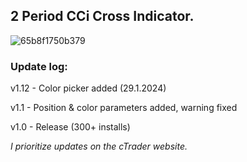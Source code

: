 ## 2 Period CCi Cross Indicator.


![65b8f1750b379](https://github.com/mirbyte/CCi-Trend-Indicator/assets/83219244/38be3d72-38b9-4999-a1ee-e248180ddf71)


### Update log:

v1.12 - Color picker added (29.1.2024)

v1.1 - Position & color parameters added, warning fixed

v1.0 - Release (300+ installs)


_I prioritize updates on the cTrader website._
